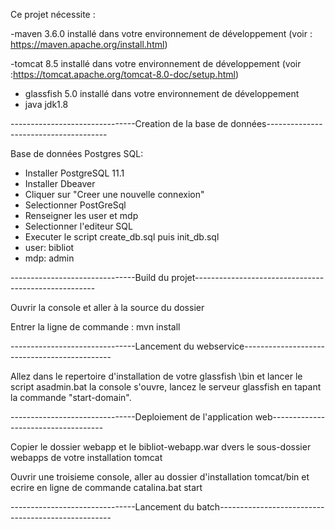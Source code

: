 Ce projet nécessite :


                 
 -maven 3.6.0 installé dans votre environnement de développement (voir : https://maven.apache.org/install.html)


 
 -tomcat 8.5 installé dans votre environnement de développement (voir :https://tomcat.apache.org/tomcat-8.0-doc/setup.html)


   
 - glassfish 5.0 installé dans votre environnement de développement               
 - java jdk1.8



-------------------------------Creation de la base de données--------------------------------------


Base de données Postgres SQL:

- Installer PostgreSQL 11.1
- Installer Dbeaver
- Cliquer sur "Creer une nouvelle connexion"
- Selectionner PostGreSql
- Renseigner les user et mdp
- Selectionner l'editeur SQL
- Executer le script create_db.sql puis init_db.sql
- user: bibliot 
- mdp: admin


-------------------------------Build du projet-----------------------------------------------------




Ouvrir la console et aller à la source du dossier

Entrer la ligne de commande : mvn install



-------------------------------Lancement du webservice---------------------------------------------


Allez dans le repertoire d'installation de votre glassfish \bin et lancer le script asadmin.bat
la console s'ouvre, lancez le serveur glassfish en tapant la commande "start-domain".



-------------------------------Deploiement de l'application web------------------------------------



Copier le dossier webapp et le bibliot-webapp.war dvers le sous-dossier webapps de votre installation tomcat

Ouvrir une troisieme console, aller au dossier d'installation tomcat/bin et ecrire en ligne de commande 
catalina.bat start



-------------------------------Lancement du batch---------------------------------------------------



